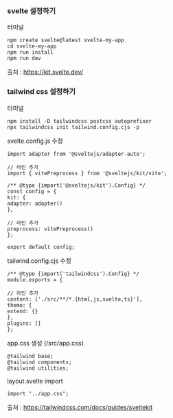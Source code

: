### svelte 설정하기

터미널

    npm create svelte@latest svelte-my-app
    cd svelte-my-app
    npm run install
    npm run dev
출처 : https://kit.svelte.dev/

### tailwind css 설정하기

터미널

    npm install -D tailwindcss postcss autoprefixer
    npx tailwindcss init tailwind.config.cjs -p

svelte.config.js 수정

    import adapter from '@sveltejs/adapter-auto';
    
    // 라인 추가
    import { vitePreprocess } from '@sveltejs/kit/vite';
    
    /** @type {import('@sveltejs/kit').Config} */
    const config = {
    kit: {
    adapter: adapter()
    },
    
    // 라인 추가 
    preprocess: vitePreprocess()
    };
    
    export default config;

tailwind.config.cjs 수정

    /** @type {import('tailwindcss').Config} */
    module.exports = {

    // 라인 추가
    content: ['./src/**/*.{html,js,svelte,ts}'],
    theme: {
    extend: {}
    },
    plugins: []
    };

app.css 생성 (/src/app.css)
    
    @tailwind base;
    @tailwind components;
    @tailwind utilities;

layout.svelte import

    import "../app.css";

출처 : https://tailwindcss.com/docs/guides/sveltekit